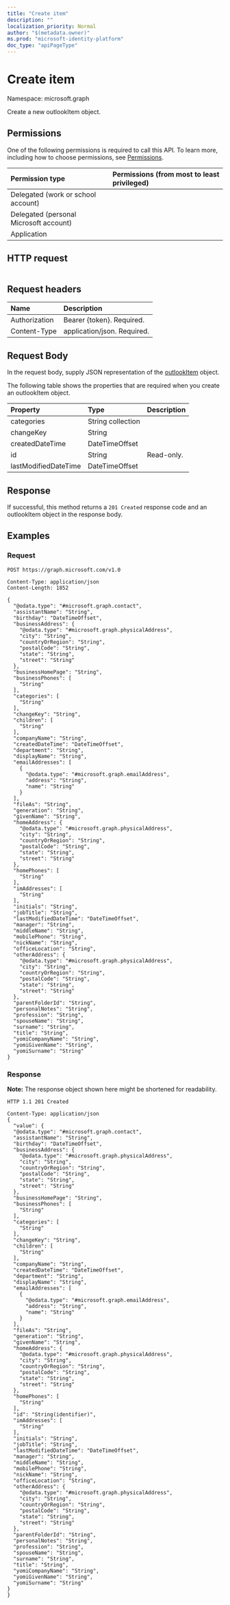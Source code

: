 ```yaml
---
title: "Create item"
description: ""
localization_priority: Normal
author: "$(metadata.owner)"
ms.prod: "microsoft-identity-platform"
doc_type: "apiPageType"
---
```


# Create item

Namespace: microsoft.graph

Create a new outlookItem object.

## Permissions

One of the following permissions is required to call this API. To learn more, including how to choose permissions, see [Permissions](/graph/permissions-reference).

| Permission type                        | Permissions (from most to least privileged) |
| :------------------------------------- | :------------------------------------------ |
| Delegated (work or school account)     |                                             |
| Delegated (personal Microsoft account) |                                             |
| Application                            |                                             |

## HTTP request

<!-- {
  "blockType": "ignored"
}
-->

```http

```

## Request headers

| Name          | Description                 |
| :------------ | :-------------------------- |
| Authorization | Bearer {token}. Required.   |
| Content-Type  | application/json. Required. |

## Request Body

In the request body, supply JSON representation of the [outlookItem](../resources/-outlookitem.md) object.

<!-- Actions and Functions -->

<!-- CRUD Methods -->

The following table shows the properties that are required when you create an outlookItem object.

| Property             | Type              | Description |
| :------------------- | :---------------- | :---------- |
| categories           | String collection |             |
| changeKey            | String            |             |
| createdDateTime      | DateTimeOffset    |             |
| id                   | String            | Read-only.  |
| lastModifiedDateTime | DateTimeOffset    |             |

## Response

If successful, this method returns a `201 Created` response code and an outlookItem object in the response body.

## Examples

### Request

<!-- {
  "blockType": "request",
  "name": "create_item"
}
-->

```http
POST https://graph.microsoft.com/v1.0

Content-Type: application/json
Content-Length: 1852

{
  "@odata.type": "#microsoft.graph.contact",
  "assistantName": "String",
  "birthday": "DateTimeOffset",
  "businessAddress": {
    "@odata.type": "#microsoft.graph.physicalAddress",
    "city": "String",
    "countryOrRegion": "String",
    "postalCode": "String",
    "state": "String",
    "street": "String"
  },
  "businessHomePage": "String",
  "businessPhones": [
    "String"
  ],
  "categories": [
    "String"
  ],
  "changeKey": "String",
  "children": [
    "String"
  ],
  "companyName": "String",
  "createdDateTime": "DateTimeOffset",
  "department": "String",
  "displayName": "String",
  "emailAddresses": [
    {
      "@odata.type": "#microsoft.graph.emailAddress",
      "address": "String",
      "name": "String"
    }
  ],
  "fileAs": "String",
  "generation": "String",
  "givenName": "String",
  "homeAddress": {
    "@odata.type": "#microsoft.graph.physicalAddress",
    "city": "String",
    "countryOrRegion": "String",
    "postalCode": "String",
    "state": "String",
    "street": "String"
  },
  "homePhones": [
    "String"
  ],
  "imAddresses": [
    "String"
  ],
  "initials": "String",
  "jobTitle": "String",
  "lastModifiedDateTime": "DateTimeOffset",
  "manager": "String",
  "middleName": "String",
  "mobilePhone": "String",
  "nickName": "String",
  "officeLocation": "String",
  "otherAddress": {
    "@odata.type": "#microsoft.graph.physicalAddress",
    "city": "String",
    "countryOrRegion": "String",
    "postalCode": "String",
    "state": "String",
    "street": "String"
  },
  "parentFolderId": "String",
  "personalNotes": "String",
  "profession": "String",
  "spouseName": "String",
  "surname": "String",
  "title": "String",
  "yomiCompanyName": "String",
  "yomiGivenName": "String",
  "yomiSurname": "String"
}

```

### Response

**Note:** The response object shown here might be shortened for readability.

<!-- {
  "blockType": "response",
  "truncated": true,
  "@odata.type": "Microsoft.OutlookServices.outlookItem"
}
-->

```http
HTTP 1.1 201 Created

Content-Type: application/json
{
  "value": {
  "@odata.type": "#microsoft.graph.contact",
  "assistantName": "String",
  "birthday": "DateTimeOffset",
  "businessAddress": {
    "@odata.type": "#microsoft.graph.physicalAddress",
    "city": "String",
    "countryOrRegion": "String",
    "postalCode": "String",
    "state": "String",
    "street": "String"
  },
  "businessHomePage": "String",
  "businessPhones": [
    "String"
  ],
  "categories": [
    "String"
  ],
  "changeKey": "String",
  "children": [
    "String"
  ],
  "companyName": "String",
  "createdDateTime": "DateTimeOffset",
  "department": "String",
  "displayName": "String",
  "emailAddresses": [
    {
      "@odata.type": "#microsoft.graph.emailAddress",
      "address": "String",
      "name": "String"
    }
  ],
  "fileAs": "String",
  "generation": "String",
  "givenName": "String",
  "homeAddress": {
    "@odata.type": "#microsoft.graph.physicalAddress",
    "city": "String",
    "countryOrRegion": "String",
    "postalCode": "String",
    "state": "String",
    "street": "String"
  },
  "homePhones": [
    "String"
  ],
  "id": "String(identifier)",
  "imAddresses": [
    "String"
  ],
  "initials": "String",
  "jobTitle": "String",
  "lastModifiedDateTime": "DateTimeOffset",
  "manager": "String",
  "middleName": "String",
  "mobilePhone": "String",
  "nickName": "String",
  "officeLocation": "String",
  "otherAddress": {
    "@odata.type": "#microsoft.graph.physicalAddress",
    "city": "String",
    "countryOrRegion": "String",
    "postalCode": "String",
    "state": "String",
    "street": "String"
  },
  "parentFolderId": "String",
  "personalNotes": "String",
  "profession": "String",
  "spouseName": "String",
  "surname": "String",
  "title": "String",
  "yomiCompanyName": "String",
  "yomiGivenName": "String",
  "yomiSurname": "String"
}
}

```
